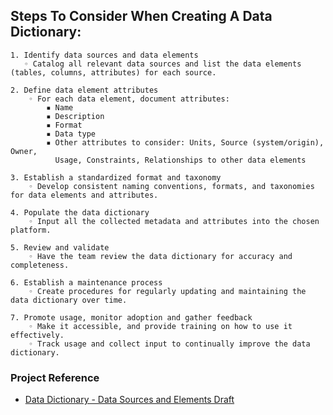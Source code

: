 ## Steps To Consider When Creating A Data Dictionary:

    1. Identify data sources and data elements
       ◦ Catalog all relevant data sources and list the data elements (tables, columns, attributes) for each source. 

    2. Define data element attributes
        ◦ For each data element, document attributes:
            ▪ Name
            ▪ Description
            ▪ Format
            ▪ Data type
            ▪ Other attributes to consider: Units, Source (system/origin), Owner, 
              Usage, Constraints, Relationships to other data elements 

    3. Establish a standardized format and taxonomy
        ◦ Develop consistent naming conventions, formats, and taxonomies for data elements and attributes.

    4. Populate the data dictionary
        ◦ Input all the collected metadata and attributes into the chosen platform.

    5. Review and validate
        ◦ Have the team review the data dictionary for accuracy and completeness.

    6. Establish a maintenance process
        ◦ Create procedures for regularly updating and maintaining the data dictionary over time.

    7. Promote usage, monitor adoption and gather feedback
        ◦ Make it accessible, and provide training on how to use it effectively.
        ◦ Track usage and collect input to continually improve the data dictionary.

### Project Reference
- [Data Dictionary - Data Sources and Elements Draft](/docs/Data%20Dictionary%20Data%20Sources%20and%20Elements.md)